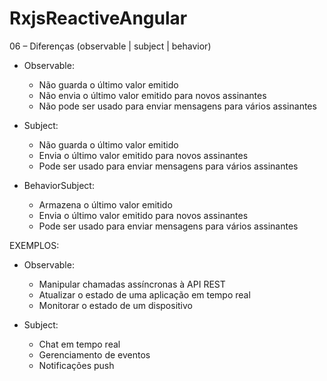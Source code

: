 # RxjsReactiveAngular

06 – Diferenças (observable | subject | behavior)
- Observable:
  - Não guarda o último valor emitido
  - Não envia o último valor emitido para novos assinantes
  - Não pode ser usado para enviar mensagens para vários assinantes

- Subject:
  - Não guarda o último valor emitido
  - Envia o último valor emitido para novos assinantes
  - Pode ser usado para enviar mensagens para vários assinantes

- BehaviorSubject:
  - Armazena o último valor emitido
  - Envia o último valor emitido para novos assinantes
  - Pode ser usado para enviar mensagens para vários assinantes
  
EXEMPLOS:
- Observable: 
  - Manipular chamadas assíncronas à API REST 
  - Atualizar o estado de uma aplicação em tempo real 
  - Monitorar o estado de um dispositivo 

- Subject: 
  - Chat em tempo real 
  - Gerenciamento de eventos 
  - Notificações push

